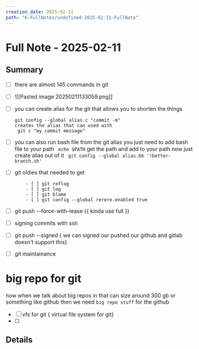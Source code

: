 ```yaml
---
creation_date: 2025-02-11
path: "6-FullNotes/undefined-2025-02-11-FullNote"
---
```

# Full Note - 2025-02-11

## Summary
- [ ] there are almost 145 commands in git 
- [ ] ![[Pasted image 20250211133059.png]]
- [ ] you can create alias for the git that allows you to shorten the things

	```
	git config --global alias.c "commit -m"
	creates the alias that can used with 
	 git c "my commit message"
	```
- [ ]  you can also run bash file from the git alias 
     you just need to add bash file to your path 
	    ` echo $PATH`
	    get the path and add to your path now just create alias out of it
	    ` git config --global alias.bb '!better-branch.sh'`
- [ ] git oldies that needed to get 
	```
		- [ ] git reflog
		- [ ] git log 
		- [ ] git blame
		- [ ] git config --global rerere.enabled true
	```
- [ ] git push --force-with-lease {{ kinda use full }}
- [ ] signing commits with ssh
- [ ] git push --signed { we can signed our pushed our github and gitlab doesn't support this}
- [ ] git maintainance

# big repo for git

now when we talk about big repos in that can size around 300 gb or something like github then we need  `big repo stuff` for the github

- [ ] vfs for git { virtual file system for git}
- [ ] 
## Details
